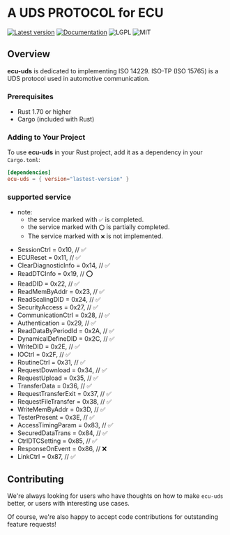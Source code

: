 # A UDS PROTOCOL for ECU

[![Latest version](https://img.shields.io/crates/v/ecu-uds.svg)](https://crates.io/crates/ecu-uds)
[![Documentation](https://docs.rs/bleasy/badge.svg)](https://docs.rs/ecu-uds)
![LGPL](https://img.shields.io/badge/license-LGPL-green.svg)
![MIT](https://img.shields.io/badge/license-MIT-yellow.svg)

## Overview

**ecu-uds** is dedicated to implementing ISO 14229. ISO-TP (ISO 15765) is a UDS protocol used in automotive communication.

### Prerequisites

- Rust 1.70 or higher
- Cargo (included with Rust)

### Adding to Your Project

To use **ecu-uds** in your Rust project, add it as a dependency in your `Cargo.toml`:

```toml
[dependencies]
ecu-uds = { version="lastest-version" }
```

### supported service
  - note:
    - the service marked with `✅` is completed.
    - the service marked with `⭕` is partially completed.
    - The service marked with `❌` is not implemented.

  *  SessionCtrl = 0x10,         // ✅
  *  ECUReset = 0x11,            // ✅
  *  ClearDiagnosticInfo = 0x14, // ✅
  *  ReadDTCInfo = 0x19,         // ⭕
  *  ReadDID = 0x22,             // ✅
  *  ReadMemByAddr = 0x23,       // ✅
  *  ReadScalingDID = 0x24,      // ✅
  *  SecurityAccess = 0x27,      // ✅
  *  CommunicationCtrl = 0x28,   // ✅
  *  Authentication = 0x29,      // ✅
  *  ReadDataByPeriodId = 0x2A,  // ✅
  *  DynamicalDefineDID = 0x2C,  // ✅
  *  WriteDID = 0x2E,            // ✅
  *  IOCtrl = 0x2F,              // ✅
  *  RoutineCtrl = 0x31,         // ✅
  *  RequestDownload = 0x34,     // ✅
  *  RequestUpload = 0x35,       // ✅
  *  TransferData = 0x36,        // ✅
  *  RequestTransferExit = 0x37, // ✅
  *  RequestFileTransfer = 0x38, // ✅
  *  WriteMemByAddr = 0x3D,      // ✅
  *  TesterPresent = 0x3E,       // ✅
  *  AccessTimingParam = 0x83,   // ✅
  *  SecuredDataTrans = 0x84,    // ✅
  *  CtrlDTCSetting = 0x85,      // ✅
  *  ResponseOnEvent = 0x86,     // ❌
  *  LinkCtrl = 0x87,            // ✅

## Contributing

We're always looking for users who have thoughts on how to make `ecu-uds` better, or users with
interesting use cases.

Of course, we're also happy to accept code contributions for outstanding feature requests!